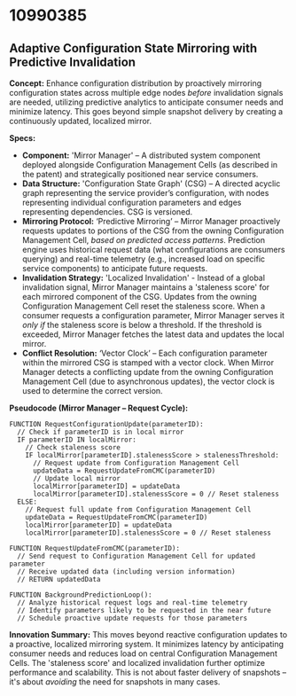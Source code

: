 # 10990385

## Adaptive Configuration State Mirroring with Predictive Invalidation

**Concept:** Enhance configuration distribution by proactively mirroring configuration states across multiple edge nodes *before* invalidation signals are needed, utilizing predictive analytics to anticipate consumer needs and minimize latency. This goes beyond simple snapshot delivery by creating a continuously updated, localized mirror.

**Specs:**

*   **Component:** 'Mirror Manager' – A distributed system component deployed alongside Configuration Management Cells (as described in the patent) and strategically positioned near service consumers.
*   **Data Structure:** 'Configuration State Graph' (CSG) – A directed acyclic graph representing the service provider’s configuration, with nodes representing individual configuration parameters and edges representing dependencies. CSG is versioned.
*   **Mirroring Protocol:** ‘Predictive Mirroring’ – Mirror Manager proactively requests updates to portions of the CSG from the owning Configuration Management Cell, *based on predicted access patterns*. Prediction engine uses historical request data (what configurations are consumers querying) and real-time telemetry (e.g., increased load on specific service components) to anticipate future requests.
*   **Invalidation Strategy:** 'Localized Invalidation' -  Instead of a global invalidation signal, Mirror Manager maintains a 'staleness score' for each mirrored component of the CSG. Updates from the owning Configuration Management Cell reset the staleness score. When a consumer requests a configuration parameter, Mirror Manager serves it *only if* the staleness score is below a threshold. If the threshold is exceeded, Mirror Manager fetches the latest data and updates the local mirror.
*   **Conflict Resolution:** ‘Vector Clock’ – Each configuration parameter within the mirrored CSG is stamped with a vector clock.  When Mirror Manager detects a conflicting update from the owning Configuration Management Cell (due to asynchronous updates), the vector clock is used to determine the correct version.

**Pseudocode (Mirror Manager – Request Cycle):**

```
FUNCTION RequestConfigurationUpdate(parameterID):
  // Check if parameterID is in local mirror
  IF parameterID IN localMirror:
    // Check staleness score
    IF localMirror[parameterID].stalenessScore > stalenessThreshold:
      // Request update from Configuration Management Cell
      updateData = RequestUpdateFromCMC(parameterID)
      // Update local mirror
      localMirror[parameterID] = updateData
      localMirror[parameterID].stalenessScore = 0 // Reset staleness
  ELSE:
    // Request full update from Configuration Management Cell
    updateData = RequestUpdateFromCMC(parameterID)
    localMirror[parameterID] = updateData
    localMirror[parameterID].stalenessScore = 0 // Reset staleness

FUNCTION RequestUpdateFromCMC(parameterID):
  // Send request to Configuration Management Cell for updated parameter
  // Receive updated data (including version information)
  // RETURN updatedData

FUNCTION BackgroundPredictionLoop():
  // Analyze historical request logs and real-time telemetry
  // Identify parameters likely to be requested in the near future
  // Schedule proactive update requests for those parameters
```

**Innovation Summary:**  This moves beyond reactive configuration updates to a proactive, localized mirroring system. It minimizes latency by anticipating consumer needs and reduces load on central Configuration Management Cells. The 'staleness score' and localized invalidation further optimize performance and scalability. This is not about faster delivery of snapshots – it's about *avoiding* the need for snapshots in many cases.